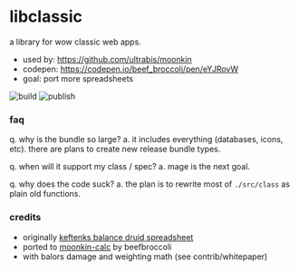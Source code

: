# libclassic

a library for wow classic web apps. 

- used by: https://github.com/ultrabis/moonkin
- codepen: https://codepen.io/beef_broccoli/pen/eYJRovW
- goal: port more spreadsheets

![build](https://github.com/ultrabis/libclassic/workflows/build/badge.svg) ![publish](https://github.com/ultrabis/libclassic/workflows/publish/badge.svg)

### faq

q. why is the bundle so large?
a. it includes everything (databases, icons, etc). there are plans to create new release bundle types.

q. when will it support my class / spec?
a. mage is the next goal.

q. why does the code suck?
a. the plan is to rewrite most of `./src/class`  as plain old functions. 


### credits

- originally [keftenks balance druid spreadsheet](https://forum.classicwow.live/topic/726/by-the-great-winds-i-come-classic-balance-druid-theorycraft-spreadsheet-v1-5-1/16)
- ported to [moonkin-calc](https://gitlab.com/kmmiles/moonkin-calc) by beefbroccoli
- with balors damage and weighting math (see contrib/whitepaper)


